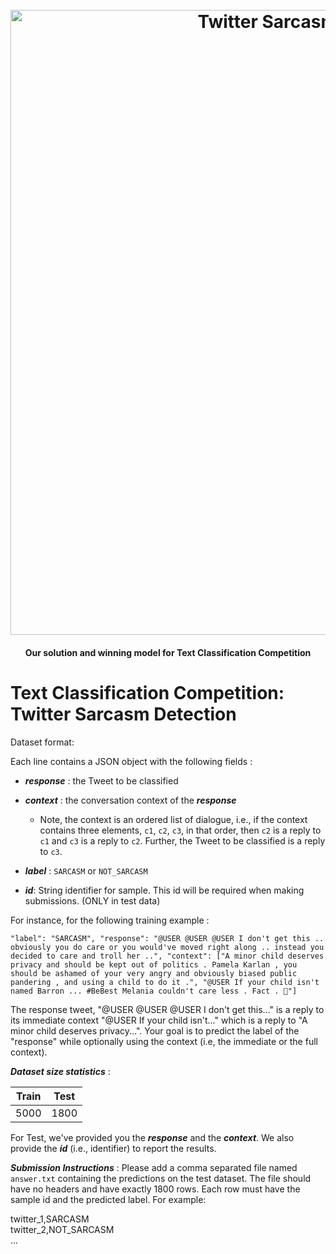 <h1 align="center">
  <br>
  <a href="https://github.com/dheerajpatta/CourseProject/blob/main/documentation/Twitter%20Sarcasm%20Classification%20Competition.pdf"><img src="https://github.com/dheerajpatta/CourseProject/blob/main/images/Twitter%20Sarcasm.png" alt="Twitter Sarcasm Classification" width="1000"></a>
</h1>

<h4 align="center">Our solution and winning model for Text Classification Competition</h4>

# Text Classification Competition: Twitter Sarcasm Detection 

Dataset format:

Each line contains a JSON object with the following fields : 
- ***response*** :  the Tweet to be classified
- ***context*** : the conversation context of the ***response***
	- Note, the context is an ordered list of dialogue, i.e., if the context contains three elements, `c1`, `c2`, `c3`, in that order, then `c2` is a reply to `c1` and `c3` is a reply to `c2`. Further, the Tweet to be classified is a reply to `c3`.
- ***label*** : `SARCASM` or `NOT_SARCASM` 

- ***id***:  String identifier for sample. This id will be required when making submissions. (ONLY in test data)

For instance, for the following training example : 

`"label": "SARCASM", "response": "@USER @USER @USER I don't get this .. obviously you do care or you would've moved right along .. instead you decided to care and troll her ..", "context": ["A minor child deserves privacy and should be kept out of politics . Pamela Karlan , you should be ashamed of your very angry and obviously biased public pandering , and using a child to do it .", "@USER If your child isn't named Barron ... #BeBest Melania couldn't care less . Fact . 💯"]`

The response tweet, "@USER @USER @USER I don't get this..." is a reply to its immediate context "@USER If your child isn't..." which is a reply to "A minor child deserves privacy...". Your goal is to predict the label of the "response" while optionally using the context (i.e, the immediate or the full context).

***Dataset size statistics*** :

| Train | Test |
|-------|------|
| 5000  | 1800 |

For Test, we've provided you the ***response*** and the ***context***. We also provide the ***id*** (i.e., identifier) to report the results.

***Submission Instructions*** : Please add a comma separated file named `answer.txt` containing the predictions on the test dataset. The file should have no headers and have exactly 1800 rows. Each row must have the sample id and the predicted label. For example:

twitter_1,SARCASM  
twitter_2,NOT_SARCASM  
...



